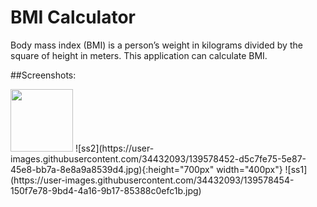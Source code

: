 # BMI Calculator

Body mass index (BMI) is a person’s weight in kilograms divided by the square of height in meters. This application can calculate BMI.


##Screenshots:

<img src="https://user-images.githubusercontent.com/34432093/139578452-d5c7fe75-5e87-45e8-bb7a-8e8a9a8539d4.jpg" width="100" height="100">
![ss2](https://user-images.githubusercontent.com/34432093/139578452-d5c7fe75-5e87-45e8-bb7a-8e8a9a8539d4.jpg){:height="700px" width="400px"}
![ss1](https://user-images.githubusercontent.com/34432093/139578454-150f7e78-9bd4-4a16-9b17-85388c0efc1b.jpg)
